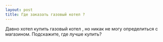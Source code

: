 ```yaml
---
layout: post 
title: Где заказать газовый котел ? 
--- 
```

Давно хотел купить газовый котел , но никак не могу определиться с магазином. Подскажите, где лучше купить?